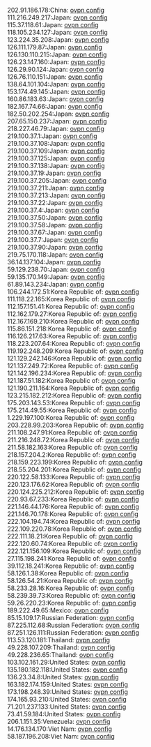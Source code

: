 202.91.186.178:China: [ovpn config](vpn/202_91_186_178.ovpn)  
111.216.249.217:Japan: [ovpn config](vpn/111_216_249_217.ovpn)  
115.37.118.61:Japan: [ovpn config](vpn/115_37_118_61.ovpn)  
118.105.234.127:Japan: [ovpn config](vpn/118_105_234_127.ovpn)  
123.224.35.208:Japan: [ovpn config](vpn/123_224_35_208.ovpn)  
126.111.179.87:Japan: [ovpn config](vpn/126_111_179_87.ovpn)  
126.130.110.215:Japan: [ovpn config](vpn/126_130_110_215.ovpn)  
126.23.147.160:Japan: [ovpn config](vpn/126_23_147_160.ovpn)  
126.29.90.124:Japan: [ovpn config](vpn/126_29_90_124.ovpn)  
126.76.110.151:Japan: [ovpn config](vpn/126_76_110_151.ovpn)  
138.64.101.104:Japan: [ovpn config](vpn/138_64_101_104.ovpn)  
153.174.49.145:Japan: [ovpn config](vpn/153_174_49_145.ovpn)  
160.86.183.63:Japan: [ovpn config](vpn/160_86_183_63.ovpn)  
182.167.74.66:Japan: [ovpn config](vpn/182_167_74_66.ovpn)  
182.50.202.254:Japan: [ovpn config](vpn/182_50_202_254.ovpn)  
207.65.150.237:Japan: [ovpn config](vpn/207_65_150_237.ovpn)  
218.227.46.79:Japan: [ovpn config](vpn/218_227_46_79.ovpn)  
219.100.37.1:Japan: [ovpn config](vpn/219_100_37_1.ovpn)  
219.100.37.108:Japan: [ovpn config](vpn/219_100_37_108.ovpn)  
219.100.37.109:Japan: [ovpn config](vpn/219_100_37_109.ovpn)  
219.100.37.125:Japan: [ovpn config](vpn/219_100_37_125.ovpn)  
219.100.37.138:Japan: [ovpn config](vpn/219_100_37_138.ovpn)  
219.100.37.19:Japan: [ovpn config](vpn/219_100_37_19.ovpn)  
219.100.37.205:Japan: [ovpn config](vpn/219_100_37_205.ovpn)  
219.100.37.211:Japan: [ovpn config](vpn/219_100_37_211.ovpn)  
219.100.37.213:Japan: [ovpn config](vpn/219_100_37_213.ovpn)  
219.100.37.22:Japan: [ovpn config](vpn/219_100_37_22.ovpn)  
219.100.37.4:Japan: [ovpn config](vpn/219_100_37_4.ovpn)  
219.100.37.50:Japan: [ovpn config](vpn/219_100_37_50.ovpn)  
219.100.37.58:Japan: [ovpn config](vpn/219_100_37_58.ovpn)  
219.100.37.67:Japan: [ovpn config](vpn/219_100_37_67.ovpn)  
219.100.37.7:Japan: [ovpn config](vpn/219_100_37_7.ovpn)  
219.100.37.90:Japan: [ovpn config](vpn/219_100_37_90.ovpn)  
219.75.170.118:Japan: [ovpn config](vpn/219_75_170_118.ovpn)  
36.14.137.104:Japan: [ovpn config](vpn/36_14_137_104.ovpn)  
59.129.238.70:Japan: [ovpn config](vpn/59_129_238_70.ovpn)  
59.135.170.149:Japan: [ovpn config](vpn/59_135_170_149.ovpn)  
61.89.143.234:Japan: [ovpn config](vpn/61_89_143_234.ovpn)  
106.244.172.51:Korea Republic of: [ovpn config](vpn/106_244_172_51.ovpn)  
111.118.22.165:Korea Republic of: [ovpn config](vpn/111_118_22_165.ovpn)  
112.157.151.41:Korea Republic of: [ovpn config](vpn/112_157_151_41.ovpn)  
112.162.179.27:Korea Republic of: [ovpn config](vpn/112_162_179_27.ovpn)  
112.167.169.210:Korea Republic of: [ovpn config](vpn/112_167_169_210.ovpn)  
115.86.151.218:Korea Republic of: [ovpn config](vpn/115_86_151_218.ovpn)  
116.126.217.63:Korea Republic of: [ovpn config](vpn/116_126_217_63.ovpn)  
118.223.207.64:Korea Republic of: [ovpn config](vpn/118_223_207_64.ovpn)  
119.192.248.209:Korea Republic of: [ovpn config](vpn/119_192_248_209.ovpn)  
121.129.242.146:Korea Republic of: [ovpn config](vpn/121_129_242_146.ovpn)  
121.137.249.72:Korea Republic of: [ovpn config](vpn/121_137_249_72.ovpn)  
121.142.196.234:Korea Republic of: [ovpn config](vpn/121_142_196_234.ovpn)  
121.187.51.182:Korea Republic of: [ovpn config](vpn/121_187_51_182.ovpn)  
121.190.211.164:Korea Republic of: [ovpn config](vpn/121_190_211_164.ovpn)  
123.215.182.212:Korea Republic of: [ovpn config](vpn/123_215_182_212.ovpn)  
175.203.143.53:Korea Republic of: [ovpn config](vpn/175_203_143_53.ovpn)  
175.214.49.55:Korea Republic of: [ovpn config](vpn/175_214_49_55.ovpn)  
1.229.197.100:Korea Republic of: [ovpn config](vpn/1_229_197_100.ovpn)  
203.228.99.203:Korea Republic of: [ovpn config](vpn/203_228_99_203.ovpn)  
211.108.247.91:Korea Republic of: [ovpn config](vpn/211_108_247_91.ovpn)  
211.216.248.72:Korea Republic of: [ovpn config](vpn/211_216_248_72.ovpn)  
211.58.182.163:Korea Republic of: [ovpn config](vpn/211_58_182_163.ovpn)  
218.157.204.2:Korea Republic of: [ovpn config](vpn/218_157_204_2.ovpn)  
218.159.223.199:Korea Republic of: [ovpn config](vpn/218_159_223_199.ovpn)  
218.55.204.201:Korea Republic of: [ovpn config](vpn/218_55_204_201.ovpn)  
220.122.58.133:Korea Republic of: [ovpn config](vpn/220_122_58_133.ovpn)  
220.123.176.62:Korea Republic of: [ovpn config](vpn/220_123_176_62.ovpn)  
220.124.225.212:Korea Republic of: [ovpn config](vpn/220_124_225_212.ovpn)  
220.93.67.233:Korea Republic of: [ovpn config](vpn/220_93_67_233.ovpn)  
221.146.44.176:Korea Republic of: [ovpn config](vpn/221_146_44_176.ovpn)  
221.146.70.178:Korea Republic of: [ovpn config](vpn/221_146_70_178.ovpn)  
222.104.194.74:Korea Republic of: [ovpn config](vpn/222_104_194_74.ovpn)  
222.109.220.78:Korea Republic of: [ovpn config](vpn/222_109_220_78.ovpn)  
222.111.18.21:Korea Republic of: [ovpn config](vpn/222_111_18_21.ovpn)  
222.120.60.74:Korea Republic of: [ovpn config](vpn/222_120_60_74.ovpn)  
222.121.156.109:Korea Republic of: [ovpn config](vpn/222_121_156_109.ovpn)  
27.115.198.241:Korea Republic of: [ovpn config](vpn/27_115_198_241.ovpn)  
39.112.18.241:Korea Republic of: [ovpn config](vpn/39_112_18_241.ovpn)  
58.126.1.38:Korea Republic of: [ovpn config](vpn/58_126_1_38.ovpn)  
58.126.54.21:Korea Republic of: [ovpn config](vpn/58_126_54_21.ovpn)  
58.233.28.16:Korea Republic of: [ovpn config](vpn/58_233_28_16.ovpn)  
58.239.39.73:Korea Republic of: [ovpn config](vpn/58_239_39_73.ovpn)  
59.26.220.23:Korea Republic of: [ovpn config](vpn/59_26_220_23.ovpn)  
189.222.49.65:Mexico: [ovpn config](vpn/189_222_49_65.ovpn)  
85.15.109.17:Russian Federation: [ovpn config](vpn/85_15_109_17.ovpn)  
87.225.112.68:Russian Federation: [ovpn config](vpn/87_225_112_68.ovpn)  
87.251.126.111:Russian Federation: [ovpn config](vpn/87_251_126_111.ovpn)  
113.53.120.181:Thailand: [ovpn config](vpn/113_53_120_181.ovpn)  
49.228.107.209:Thailand: [ovpn config](vpn/49_228_107_209.ovpn)  
49.228.236.65:Thailand: [ovpn config](vpn/49_228_236_65.ovpn)  
103.102.161.29:United States: [ovpn config](vpn/103_102_161_29.ovpn)  
135.180.182.118:United States: [ovpn config](vpn/135_180_182_118.ovpn)  
136.23.34.8:United States: [ovpn config](vpn/136_23_34_8.ovpn)  
163.182.174.159:United States: [ovpn config](vpn/163_182_174_159.ovpn)  
173.198.248.39:United States: [ovpn config](vpn/173_198_248_39.ovpn)  
174.165.93.210:United States: [ovpn config](vpn/174_165_93_210.ovpn)  
71.201.237.133:United States: [ovpn config](vpn/71_201_237_133.ovpn)  
73.41.59.184:United States: [ovpn config](vpn/73_41_59_184.ovpn)  
206.1.151.35:Venezuela: [ovpn config](vpn/206_1_151_35.ovpn)  
14.176.134.170:Viet Nam: [ovpn config](vpn/14_176_134_170.ovpn)  
58.187.196.208:Viet Nam: [ovpn config](vpn/58_187_196_208.ovpn)  
